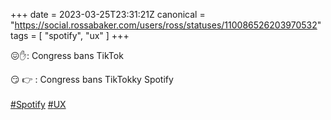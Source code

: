+++
date = 2023-03-25T23:31:21Z
canonical = "https://social.rossabaker.com/users/ross/statuses/110086526203970532"
tags = [ "spotify", "ux" ]
+++

<p>😖✋:  Congress bans TikTok</p><p>😏 👉 : Congress bans TikTokky Spotify<br /> <br /><a href="https://social.rossabaker.com/tags/Spotify" class="mention hashtag" rel="tag">#<span>Spotify</span></a> <a href="https://social.rossabaker.com/tags/UX" class="mention hashtag" rel="tag">#<span>UX</span></a></p>

